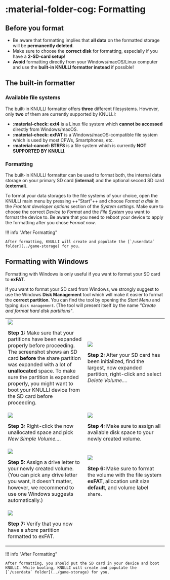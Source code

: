 # :material-folder-cog: Formatting

## Before you format

* Be aware that formatting implies that **all data** on the formatted storage will be **permanently deleted**.
* Make sure to choose the **correct disk** for formatting, especially if you have a **2-SD-card setup**!
* **Avoid** formatting directly from your Windows/macOS/Linux computer and use the **built-in KNULLI formatter instead** if possible!

## The built-in formatter

### Available file systems

The built-in KNULLI formatter offers **three** different filesystems. However, only **two** of them are currently supported by KNULLI:

* **:material-check: ext4** is a Linux file system which **cannot be accessed** directly from Windows/macOS.
* **:material-check: exFAT** is a Windows/macOS-compatible file system which is used by most CFWs, Smartphones, etc.
* **:material-cancel: BTRFS** is a file system which is currently **NOT SUPPORTED BY KNULLI**.

### Formatting

The built-in KNULLI formatter can be used to format both, the internal data storage on your primary SD card (**internal**) and the optional second SD card (**external**).

To format your data storages to the file systems of your choice, open the KNULLI main menu by pressing ++"Start"++ and choose *Format a disk* in the *Frontent developer options* section of the *System settings*. Make sure to choose the correct *Device to Format* and the *File System* you want to format the device to. Be aware that you need to reboot your device to apply the formatting after you chose *Format now*.

!!! info "After Formatting"

    After formatting, KNULLI will create and populate the [`/userdata` folder](../game-storage) for you.

## Formatting with Windows

Formatting with Windows is only useful if you want to format your SD card to **exFAT**.

If you want to format your SD card from Windows, we strongly suggest to use the Windows **Disk Management** tool which will make it easier to format the **correct partition**. You can find the tool by opening the *Start Menu* and typing `disk management`. (The tool will present itself by the name *"Create and format hard disk partitions"*.

<table>
	<tr>
		<td width="50%">
			<img src="/_inc/images/play/formatting/001-formatting-after-flashing-not-yet-expanded.png">
			<p><strong>Step 1: </strong>Make sure that your partitions have been expanded properly before proceeding. The screenshot shows an SD card <strong>before</strong> the share partition was expanded with a lot of <strong>unallocated</strong> space. To make sure the partition is expanded properly, you might want to boot your KNULLI device from the SD card before proceeding.</p>
		</td>
		<td width="50%">
			<img src="/_inc/images/play/formatting/002-formatting-delete-volume.png">
	    	<p><strong>Step 2: </strong>After your SD card has been initialized, find the largest, now expanded partition, right-click and select <em>Delete Volume...</em>.</p>
		</td>
	</tr>
	<tr>
		<td>
			<img src="/_inc/images/play/formatting/003-formatting-create-volume.png">
			<p><strong>Step 3: </strong>Right-click the now unallocated space and pick <em>New Simple Volume...</em>.</p>
		</td>
		<td>
			<img src="/_inc/images/play/formatting/004-formatting-create-volume-max-size.png">
			<p><strong>Step 4: </strong>Make sure to assign all available disk space to your newly created volume.</p>
		</td>
	</tr>
	<tr>
		<td>
			<img src="/_inc/images/play/formatting/005-formatting-create-volume-assign-drive-letter.png">
			<p><strong>Step 5: </strong>Assign a drive letter to your newly created volume. (You can pick any drive letter you want, it doesn't matter, however, we recommend to use one Windows suggests automatically.)</p>
		</td>
		<td>
			<img src="/_inc/images/play/formatting/006-formatting-create-volume-format-to-exfat.png">
			<p><strong>Step 6: </strong>Make sure to format the volume with the file system <strong>exFAT</strong>, allocation unit size <strong>default</strong>, and volume label <code>share</code>.</p>
		</td>
	</tr>
	<tr>
		<td>
			<img src="/_inc/images/play/formatting/007-formatting-formatted-to-exfat.png">
			<p><strong>Step 7: </strong>Verify that you now have a <em>share</em> partition formatted to exFAT.</p>
		</td>
		<td></td>
	</tr>
</table>

!!! info "After Formatting"

    After formatting, you should put the SD card in your device and boot KNULLI. While booting, KNULLI will create and populate the [`/userdata` folder](../game-storage) for you.
